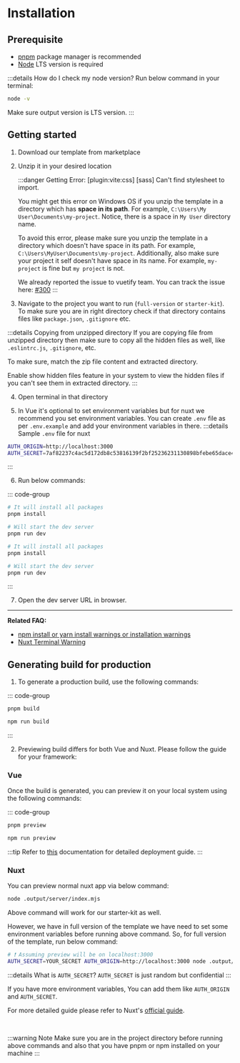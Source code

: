 # Installation

## Prerequisite

- [pnpm](https://pnpm.io/) package manager is recommended
- [Node](https://nodejs.org/) LTS version is required

:::details How do I check my node version?
Run below command in your terminal:

```bash
node -v
```

Make sure output version is LTS version.
:::

## Getting started

1. Download our template from marketplace
2. Unzip it in your desired location

    :::danger Getting Error: [plugin:vite:css] [sass] Can't find stylesheet to import.

    You might get this error on Windows OS if you unzip the template in a directory which has **space in its path**. For example, `C:\Users\My User\Documents\my-project`. Notice, there is a space in `My User` directory name.

    To avoid this error, please make sure you unzip the template in a directory which doesn't have space in its path. For example, `C:\Users\MyUser\Documents\my-project`. Additionally, also make sure your project it self doesn't have space in its name. For example, `my-project` is fine but `my project` is not.

    We already reported the issue to vuetify team. You can track the issue here: [#300](https://github.com/vuetifyjs/vuetify-loader/issues/300)
    :::

3. Navigate to the project you want to run (`full-version` or `starter-kit`). To make sure you are in right directory check if that directory contains files like `package.json`, `.gitignore` etc.

:::details Copying from unzipped directory
If you are copying file from unzipped directory then make sure to copy all the hidden files as well, like `.eslintrc.js`, `.gitignore`, etc.

To make sure, match the zip file content and extracted directory.

Enable show hidden files feature in your system to view the hidden files if you can't see them in extracted directory.
:::

4. Open terminal in that directory

5. In Vue it's optional to set environment variables but for nuxt we recommend you set environment variables. You can create `.env` file as per `.env.example` and add your environment variables in there.
:::details Sample `.env` file for nuxt

```bash [pnpm]
AUTH_ORIGIN=http://localhost:3000
AUTH_SECRET=7af82237c4ac5d172db8c53816139f2bf25236231130898bfebe65dace465d5e

```

:::

6. Run below commands:

::: code-group

```bash [Vue]
# It will install all packages
pnpm install

# Will start the dev server
pnpm run dev
```

```bash [Nuxt]
# It will install all packages
pnpm install

# Will start the dev server
pnpm run dev
```

:::

7. Open the dev server URL in browser.

---

**Related FAQ:**

- [npm install or yarn install warnings or installation warnings](/faq/#npm-install-or-yarn-install-warnings-or-installation-warnings)
- [Nuxt Terminal Warning](/faq/#nuxt-terminal-warnings)

## Generating build for production

1. To generate a production build, use the following commands:

::: code-group

```bash [pnpm]
pnpm build
```

```bash [npm]
npm run build
```

:::

2. Previewing build differs for both Vue and Nuxt. Please follow the guide for your framework:

### Vue

Once the build is generated, you can preview it on your local system using the following commands:

::: code-group

```bash [pnpm]
pnpm preview
```

```bash [npm]
npm run preview
```

:::tip
Refer to [this](https://vitejs.dev/guide/static-deploy.html) documentation for detailed deployment guide.
:::

### Nuxt

You can preview normal nuxt app via below command:

```bash
node .output/server/index.mjs
```

Above command will work for our starter-kit as well.

However, we have in full version of the template we have need to set some environment variables before running above command. So, for full version of the template, run below command:

```bash
# ❗ Assuming preview will be on localhost:3000
AUTH_SECRET=YOUR_SECRET AUTH_ORIGIN=http://localhost:3000 node .output/server/index.mjs
```

:::details What is `AUTH_SECRET`?
`AUTH_SECRET` is just random but confidential
:::

If you have more environment variables, You can add them like `AUTH_ORIGIN` and `AUTH_SECRET`.

For more detailed guide please refer to Nuxt's [official guide](https://nuxt.com/docs/getting-started/deployment).

<br>

:::warning Note
Make sure you are in the project directory before running above commands and also that you have pnpm or npm installed on your machine
:::
